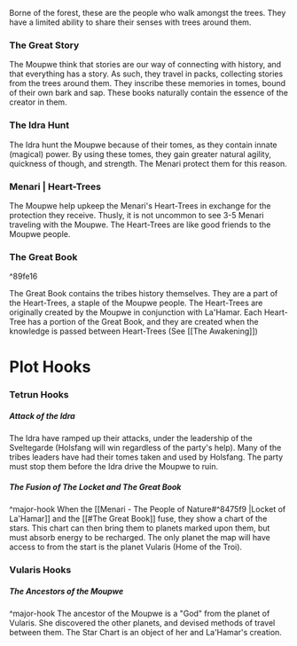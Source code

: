 Borne of the forest, these are the people who walk amongst the trees. They have a limited ability to share their senses with trees around them.

### The Great Story
The Moupwe think that stories are our way of connecting with history, and that everything has a story. As such, they travel in packs, collecting stories from the trees around them. They inscribe these memories in tomes, bound of their own bark and sap. These books naturally contain the essence of the creator in them. 

### The Idra Hunt
The Idra hunt the Moupwe because of their tomes, as they contain innate (magical) power. By using these tomes, they gain greater natural agility, quickness of though, and strength. The Menari protect them for this reason. 

### Menari | Heart-Trees
The Moupwe help upkeep the Menari's Heart-Trees in exchange for the protection they receive. Thusly, it is not uncommon to see 3-5 Menari traveling with the Moupwe. The Heart-Trees are like good friends to the Moupwe people.

### The Great Book

^89fe16

The Great Book contains the tribes history themselves. They are a part of the Heart-Trees, a staple of the Moupwe people. The Heart-Trees are originally created by the Moupwe in conjunction with La'Hamar. Each Heart-Tree has a portion of the Great Book, and they are created when the knowledge is passed between Heart-Trees (See [[The Awakening]])

# Plot Hooks

### Tetrun Hooks
##### Attack of the Idra
The Idra have ramped up their attacks, under the leadership of the Sveltegarde (Holsfang will win regardless of the party's help). Many of the tribes leaders have had their tomes taken and used by Holsfang. The party must stop them before the Idra drive the Moupwe to ruin.   

##### The Fusion of The Locket and The Great Book
^major-hook
When the [[Menari - The People of Nature#^8475f9 |Locket of La'Hamar]] and the [[#The Great Book]] fuse, they show a chart of the stars. This chart can then bring them to planets marked upon them, but must absorb energy to be recharged. The only planet the map will have access to from the start is the planet Vularis (Home of the Troi). 

### Vularis Hooks

##### The Ancestors of the Moupwe
^major-hook
The ancestor of the Moupwe is a "God" from the planet of Vularis. She discovered the other planets, and devised methods of travel between them. The Star Chart is an object of her and La'Hamar's creation.